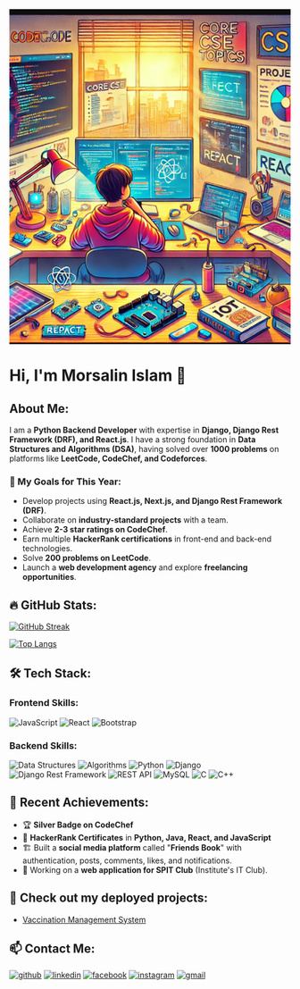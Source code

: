 
<img src="https://github.com/morsalin-islam335/Blog-Project/blob/main/Screenshot%20(7).png" style="width:100%; height:600px; object-fit:cover; display:block;">

# Hi, I'm Morsalin Islam 👋

## About Me:
I am a **Python Backend Developer** with expertise in **Django, Django Rest Framework (DRF), and React.js**. I have a strong foundation in **Data Structures and Algorithms (DSA)**, having solved over **1000 problems** on platforms like **LeetCode, CodeChef, and Codeforces**. 

### 🚀 My Goals for This Year:
- Develop projects using **React.js, Next.js, and Django Rest Framework (DRF)**.
- Collaborate on **industry-standard projects** with a team.
- Achieve **2-3 star ratings on CodeChef**.
- Earn multiple **HackerRank certifications** in front-end and back-end technologies.
- Solve **200 problems on LeetCode**.
- Launch a **web development agency** and explore **freelancing opportunities**.

## 🔥 GitHub Stats:
[![GitHub Streak](https://streak-stats.demolab.com?user=morsalin-islam335&theme=tokyonight)](https://git.io/streak-stats)


[![Top Langs](https://github-readme-stats.vercel.app/api/top-langs/?username=morsalin-islam335&layout=compact&langs_count=10&theme=tokyonight&count_private=true&show_icons=true)](https://github.com/anuraghazra/github-readme-stats)

## 🛠️ Tech Stack:

### Frontend Skills:
<p>
<img alt="JavaScript" src="https://img.shields.io/badge/JavaScript-F7DF1E?logo=javascript&logoColor=white&style=flat" />
<img alt="React" src="https://img.shields.io/badge/React-61DAFB?logo=react&logoColor=white&style=flat" />
<img alt="Bootstrap" src="https://img.shields.io/badge/Bootstrap-7952B3?logo=bootstrap&logoColor=white&style=flat" />
</p>

### Backend Skills:
<p>
<img alt="Data Structures" src="https://img.shields.io/badge/Data%20Structures-4CAF50?logo=code&logoColor=white&style=flat" />
<img alt="Algorithms" src="https://img.shields.io/badge/Algorithms-FF5733?logo=code&logoColor=white&style=flat" />
<img alt="Python" src="https://img.shields.io/badge/Python-3776AB?logo=python&logoColor=white&style=flat" />
<img alt="Django" src="https://img.shields.io/badge/Django-092E20?logo=django&logoColor=white&style=flat" />
<img alt="Django Rest Framework" src="https://img.shields.io/badge/DRF-092E20?logo=django&logoColor=white&style=flat" />
<img alt="REST API" src="https://img.shields.io/badge/REST-API-FF6C37?logo=rest&logoColor=white&style=flat" />
<img alt="MySQL" src="https://img.shields.io/badge/MySQL-4479A1?logo=mysql&logoColor=white&style=flat" />
<img alt="C" src="https://img.shields.io/badge/C-A8B9CC?logo=c&logoColor=white&style=flat" />
<img alt="C++" src="https://img.shields.io/badge/C++-00599C?logo=cplusplus&logoColor=white&style=flat" />
</p>

## 🌟 Recent Achievements:
- 🏆 **Silver Badge on CodeChef**
- 📜 **HackerRank Certificates** in **Python, Java, React, and JavaScript**
- 🏗️ Built a **social media platform** called "**Friends Book**" with authentication, posts, comments, likes, and notifications.
- 🎯 Working on a **web application for SPIT Club** (Institute's IT Club).

## 🚀 Check out my deployed projects:
- [Vaccination Management System](https://public-health.onrender.com)

## 📫 Contact Me:
[<img src='https://cdn.jsdelivr.net/npm/simple-icons@3.0.1/icons/github.svg' alt='github' height='30'>](https://github.com/morsalin-islam335) 
[<img src='https://cdn.jsdelivr.net/npm/simple-icons@3.0.1/icons/linkedin.svg' alt='linkedin' height='30'>](https://www.linkedin.com/in/YOUR-LINKEDIN-PROFILE/)
[<img src='https://cdn.jsdelivr.net/npm/simple-icons@3.0.1/icons/facebook.svg' alt='facebook' height='30'>](https://www.facebook.com/ProgrammerAndLearner/)
[<img src='https://cdn.jsdelivr.net/npm/simple-icons@3.0.1/icons/instagram.svg' alt='instagram' height='30'>](https://www.instagram.com/morsalin5350/)
[<img src='https://cdn.jsdelivr.net/npm/simple-icons@3.0.1/icons/gmail.svg' alt='gmail' height='30'>](mailto:weshallovercome335@gmail.com)
